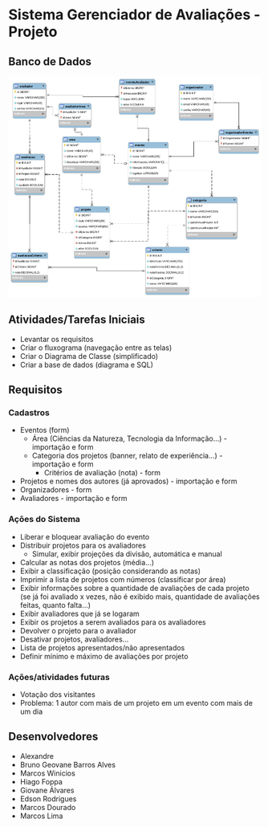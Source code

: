 # Sistema Gerenciador de Avaliações - Projeto

## Banco de Dados

![diagrama](documentacao/diagramaBanco.png)

## Atividades/Tarefas Iniciais

* Levantar os requisitos
* Criar o fluxograma (navegação entre as telas)
* Criar o Diagrama de Classe (simplificado)
* Criar a base de dados (diagrama e SQL)

## Requisitos

### Cadastros
* Eventos (form)
    * Área (Ciências da Natureza, Tecnologia da Informação...) - importação e form
    * Categoria dos projetos (banner, relato de experiência...) - importação e form
        * Critérios de avaliação (nota) - form
* Projetos e nomes dos autores (já aprovados) - importação e form
* Organizadores - form
* Avaliadores - importação e form

### Ações do Sistema
* Liberar e bloquear avaliação do evento
* Distribuir projetos para os avaliadores
    * Simular, exibir projeções da divisão, automática e manual
* Calcular as notas dos projetos (média...)
* Exibir a classificação (posição considerando as notas)
* Imprimir a lista de projetos com números (classificar por área)
* Exibir informações sobre a quantidade de avaliações de cada projeto (se já foi avaliado x vezes, não é exibido mais, quantidade de avaliações feitas, quanto falta...)
* Exibir avaliadores que já se logaram
* Exibir os projetos a serem avaliados para os avaliadores
* Devolver o projeto para o avaliador
* Desativar projetos, avaliadores...
* Lista de projetos apresentados/não apresentados
* Definir mínimo e máximo de avaliações por projeto

### Ações/atividades futuras
* Votação dos visitantes
* Problema: 1 autor com mais de um projeto em um evento com mais de um dia

## Desenvolvedores
* Alexandre
* Bruno Geovane Barros Alves
* Marcos Winicios
* Hiago Foppa
* Giovane Álvares
* Edson Rodrigues
* Marcos Dourado
* Marcos Lima